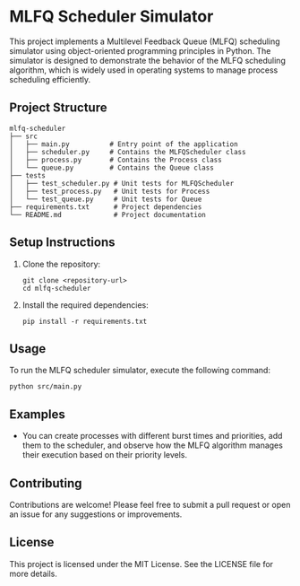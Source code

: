 # MLFQ Scheduler Simulator

This project implements a Multilevel Feedback Queue (MLFQ) scheduling simulator using object-oriented programming principles in Python. The simulator is designed to demonstrate the behavior of the MLFQ scheduling algorithm, which is widely used in operating systems to manage process scheduling efficiently.

## Project Structure

```
mlfq-scheduler
├── src
│   ├── main.py          # Entry point of the application
│   ├── scheduler.py     # Contains the MLFQScheduler class
│   ├── process.py       # Contains the Process class
│   └── queue.py         # Contains the Queue class
├── tests
│   ├── test_scheduler.py # Unit tests for MLFQScheduler
│   ├── test_process.py   # Unit tests for Process
│   └── test_queue.py     # Unit tests for Queue
├── requirements.txt      # Project dependencies
└── README.md             # Project documentation
```

## Setup Instructions

1. Clone the repository:
   ```
   git clone <repository-url>
   cd mlfq-scheduler
   ```

2. Install the required dependencies:
   ```
   pip install -r requirements.txt
   ```

## Usage

To run the MLFQ scheduler simulator, execute the following command:
```
python src/main.py
```

## Examples

- You can create processes with different burst times and priorities, add them to the scheduler, and observe how the MLFQ algorithm manages their execution based on their priority levels.

## Contributing

Contributions are welcome! Please feel free to submit a pull request or open an issue for any suggestions or improvements.

## License

This project is licensed under the MIT License. See the LICENSE file for more details.